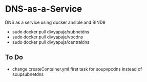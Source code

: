 # DNS-as-a-Service
DNS as a service using docker ansible and BIND9
 - sudo docker pull divyapuja/subnetdns
 - sudo docker pull divyapuja/vpcdns
 - sudo docker pull divyapuja/centraldns
 
 ## To Do
  - change createContainer.yml first task for soupvpcdns instead of soupsubnetdns
